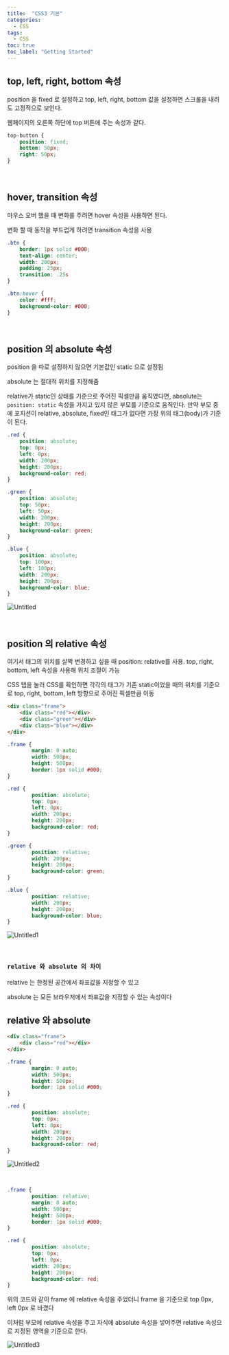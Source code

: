```yaml
---
title:  "CSS3 기본"
categories:
  - CSS
tags:
  - CSS
toc: true
toc_label: "Getting Started"
---
```


## top, left, right, bottom 속성

position 을 fixed 로 설정하고 top, left, right, bottom 값을 설정하면 스크롤을 내려도 고정적으로 보인다.

웹페이지의 오른쪽 하단에 top 버튼에 주는 속성과 같다.

```css
top-button {
	position: fixed;
	bottom: 50px;
	right: 50px;
}
```
<br>

## hover, transition 속성

마우스 오버 했을 때 변화를 주려면 hover 속성을 사용하면 된다.

변화 할 때 동작을 부드럽게 하려면 transition 속성을 사용

```css
.btn {
	border: 1px solid #000;
	text-align: center;
	width: 200px;
	padding: 25px;
	transition: .25s
}

.btn:hover {
	color: #fff;
	background-color: #000;
}
```

<br>

## position 의 absolute 속성

position 을 따로 설정하지 않으면 기본값인 static 으로 설정됨

absolute 는 절대적 위치를 지정해줌

relative가 static인 상태를 기준으로 주어진 픽셀만큼 움직였다면, absolute는 `position: static` 속성을 가지고 있지 않은 부모를 기준으로 움직인다. 만약 부모 중에 포지션이 relative, absolute, fixed인 태그가 없다면 가장 위의 태그(body)가 기준이 된다.

```css
.red {
	position: absolute;
	top: 0px;
	left: 0px;
	width: 200px;
	height: 200px;
	background-color: red;
}

.green {
	position: absolute;
	top: 50px;
	left: 50px;
	width: 200px;
	height: 200px;
	background-color: green;
}

.blue {
	position: absolute;
	top: 100px;
	left: 100px;
	width: 200px;
	height: 200px;
	background-color: blue;
}
```

![Untitled](https://user-images.githubusercontent.com/79130276/128955285-3cece71d-50a9-4168-a1d4-598776ee5b9e.png)


<br>

## position 의 relative 속성

여기서 태그의 위치를 살짝 변경하고 싶을 때 position: relative를 사용. top, right, bottom, left 속성을 사용해 위치 조절이 가능

CSS 탭을 눌러 CSS를 확인하면 각각의 태그가 기존 static이었을 때의 위치를 기준으로 top, right, bottom, left 방향으로 주어진 픽셀만큼 이동

```html
<div class="frame">
	<div class="red"></div>
	<div class="green"></div>
	<div class="blue"></div>
</div>
```

```css
.frame {
		margin: 0 auto;
		width: 500px;
		height: 500px;
		border: 1px solid #000;
}

.red {
		position: absolute;
		top: 0px;
		left: 0px;
		width: 200px;
		height: 200px;
		background-color: red;
}

.green {
		position: relative;
		width: 200px;
		height: 200px;
		background-color: green;
}

.blue {
		position: relative;
		width: 200px;
		height: 200px;
		background-color: blue;
}
```

![Untitled1](https://user-images.githubusercontent.com/79130276/128955337-8a554677-ff86-4857-896a-2857bc4c53a5.png)

<br>

### `relative 와 absolute 의 차이`

relative 는 한정된 공간에서 좌표값을 지정할 수 있고

absolute 는 모든 브라우저에서 좌표값을 지정할 수 있는 속성이다

## relative 와 absolute

```html
<div class="frame">
	<div class="red"></div>
</div>
```

```css
.frame {
		margin: 0 auto;
		width: 500px;
		height: 500px;
		border: 1px solid #000;
}

.red {
		position: absolute;
		top: 0px;
		left: 0px;
		width: 200px;
		height: 200px;
		background-color: red;
}
```

![Untitled2](https://user-images.githubusercontent.com/79130276/128955347-ab9b72b6-e7be-4cae-a704-82eb4cba2991.png)

<br>

```css
.frame {
		position: relative;
		margin: 0 auto;
		width: 500px;
		height: 500px;
		border: 1px solid #000;
}

.red {
		position: absolute;
		top: 0px;
		left: 0px;
		width: 200px;
		height: 200px;
		background-color: red;
}
```

위의 코드와 같이 frame 에 relative 속성을 주었더니 frame 을 기준으로 top 0px, left 0px 로 바꼈다

이처럼 부모에 relative 속성을 주고 자식에 absolute 속성을 넣어주면 relative 속성으로 지정된 영역을 기준으로 한다.

![Untitled3](https://user-images.githubusercontent.com/79130276/128955350-b698f41f-fb31-49e5-9ccb-9911ed0f73b5.png)

